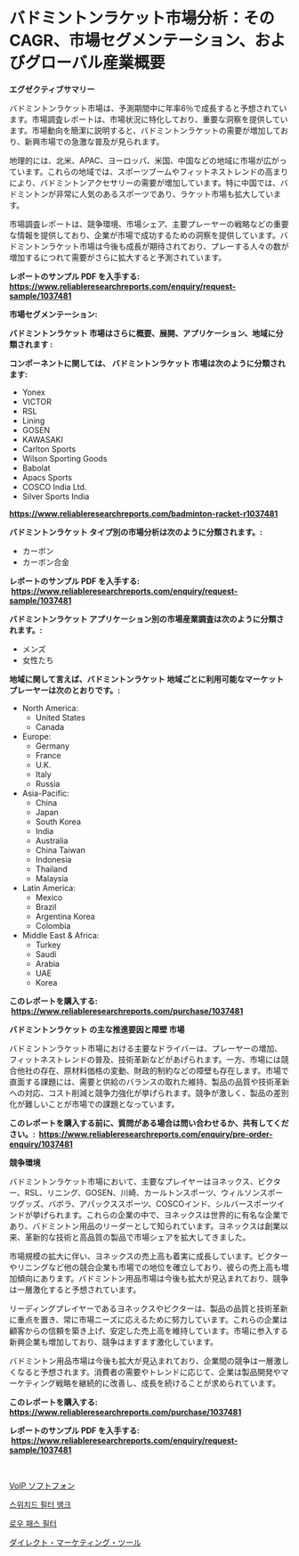 <p><h1>バドミントンラケット市場分析：そのCAGR、市場セグメンテーション、およびグローバル産業概要</h1></p><p><strong>エグゼクティブサマリー</strong></p>
<p><p>バドミントンラケット市場は、予測期間中に年率6％で成長すると予想されています。市場調査レポートは、市場状況に特化しており、重要な洞察を提供しています。市場動向を簡潔に説明すると、バドミントンラケットの需要が増加しており、新興市場での急激な普及が見られます。</p><p>地理的には、北米、APAC、ヨーロッパ、米国、中国などの地域に市場が広がっています。これらの地域では、スポーツブームやフィットネストレンドの高まりにより、バドミントンアクセサリーの需要が増加しています。特に中国では、バドミントンが非常に人気のあるスポーツであり、ラケット市場も拡大しています。</p><p>市場調査レポートは、競争環境、市場シェア、主要プレーヤーの戦略などの重要な情報を提供しており、企業が市場で成功するための洞察を提供しています。バドミントンラケット市場は今後も成長が期待されており、プレーする人々の数が増加するにつれて需要がさらに拡大すると予測されています。</p></p>
<p><strong>レポートのサンプル PDF を入手する: <a href="https://www.reliableresearchreports.com/enquiry/request-sample/1037481">https://www.reliableresearchreports.com/enquiry/request-sample/1037481</a></strong></p>
<p><strong>市場セグメンテーション:</strong></p>
<p><strong> バドミントンラケット 市場はさらに概要、展開、アプリケーション、地域に分類されます :</strong></p>
<p><strong>コンポーネントに関しては、 バドミントンラケット 市場は次のように分類されます: &nbsp;</strong></p>
<p><ul><li>Yonex</li><li>VICTOR</li><li>RSL</li><li>Lining</li><li>GOSEN</li><li>KAWASAKI</li><li>Carlton Sports</li><li>Wilson Sporting Goods</li><li>Babolat</li><li>Apacs Sports</li><li>COSCO India Ltd.</li><li>Silver Sports India</li></ul></p>
<p><strong><a href="https://www.reliableresearchreports.com/badminton-racket-r1037481">https://www.reliableresearchreports.com/badminton-racket-r1037481</a></strong></p>
<p><strong> バドミントンラケット タイプ別の市場分析は次のように分類されます。:</strong></p>
<p><ul><li>カーボン</li><li>カーボン合金</li></ul></p>
<p><strong>レポートのサンプル PDF を入手する: &nbsp;<a href="https://www.reliableresearchreports.com/enquiry/request-sample/1037481">https://www.reliableresearchreports.com/enquiry/request-sample/1037481</a></strong></p>
<p><strong> バドミントンラケット アプリケーション別の市場産業調査は次のように分類されます。:</strong></p>
<p><ul><li>メンズ</li><li>女性たち</li></ul></p>
<p><strong>地域に関して言えば、バドミントンラケット 地域ごとに利用可能なマーケットプレーヤーは次のとおりです。:</strong></p>
<p><ul>
    <li>
        North America:
        <ul>
            <li>United States</li>
            <li>Canada</li>
        </ul>
    </li>
    <li>
        Europe:
        <ul>
            <li>Germany</li>
            <li>France</li>
            <li>U.K.</li>
            <li>Italy</li>
            <li>Russia</li>
        </ul>
    </li>
    <li>
        Asia-Pacific:
        <ul>
            <li>China</li>
            <li>Japan</li>
            <li>South Korea</li>
            <li>India</li>
            <li>Australia</li>
            <li>China Taiwan</li>
            <li>Indonesia</li>
            <li>Thailand</li>
            <li>Malaysia</li>
        </ul>
    </li>
    <li>
        Latin America:
        <ul>
            <li>Mexico</li>
            <li>Brazil</li>
            <li>Argentina Korea</li>
            <li>Colombia</li>
        </ul>
    </li>
    <li>
        Middle East & Africa:
        <ul>
            <li>Turkey</li>
            <li>Saudi</li>
            <li>Arabia</li>
            <li>UAE</li>
            <li>Korea</li>
        </ul>
    </li>
    </ul></p>
<p><strong>このレポートを購入する: &nbsp;<a href="https://www.reliableresearchreports.com/purchase/1037481">https://www.reliableresearchreports.com/purchase/1037481</a></strong></p>
<p><strong>バドミントンラケット の主な推進要因と障壁 市場</strong></p>
<p><p>バドミントンラケット市場における主要なドライバーは、プレーヤーの増加、フィットネストレンドの普及、技術革新などがあげられます。一方、市場には競合他社の存在、原材料価格の変動、財政的制約などの障壁も存在します。市場で直面する課題には、需要と供給のバランスの取れた維持、製品の品質や技術革新への対応、コスト削減と競争力強化が挙げられます。競争が激しく、製品の差別化が難しいことが市場での課題となっています。</p></p>
<p><strong>このレポートを購入する前に、質問がある場合は問い合わせるか、共有してください。:&nbsp; <a href="https://www.reliableresearchreports.com/enquiry/pre-order-enquiry/1037481">https://www.reliableresearchreports.com/enquiry/pre-order-enquiry/1037481</a></strong></p>
<p><strong>競争環境</strong></p>
<p><p>バドミントンラケット市場において、主要なプレイヤーはヨネックス、ビクター、RSL、リニング、GOSEN、川崎、カールトンスポーツ、ウィルソンスポーツグッズ、バボラ、アパックススポーツ、COSCOインド、シルバースポーツインドが挙げられます。これらの企業の中で、ヨネックスは世界的に有名な企業であり、バドミントン用品のリーダーとして知られています。ヨネックスは創業以来、革新的な技術と高品質の製品で市場シェアを拡大してきました。</p><p>市場規模の拡大に伴い、ヨネックスの売上高も着実に成長しています。ビクターやリニングなど他の競合企業も市場での地位を確立しており、彼らの売上高も増加傾向にあります。バドミントン用品市場は今後も拡大が見込まれており、競争は一層激化すると予想されています。</p><p>リーディングプレイヤーであるヨネックスやビクターは、製品の品質と技術革新に重点を置き、常に市場ニーズに応えるために努力しています。これらの企業は顧客からの信頼を築き上げ、安定した売上高を維持しています。市場に参入する新興企業も増加しており、競争はますます激化しています。</p><p>バドミントン用品市場は今後も拡大が見込まれており、企業間の競争は一層激しくなると予想されます。消費者の需要やトレンドに応じて、企業は製品開発やマーケティング戦略を継続的に改善し、成長を続けることが求められています。</p></p>
<p><strong>このレポートを購入する: &nbsp; <a href="https://www.reliableresearchreports.com/purchase/1037481">https://www.reliableresearchreports.com/purchase/1037481</a></strong></p>
<p><strong>レポートのサンプル PDF を入手する: &nbsp;<a href="https://www.reliableresearchreports.com/enquiry/request-sample/1037481">https://www.reliableresearchreports.com/enquiry/request-sample/1037481</a></strong><strong></strong></p>
<p>&nbsp;</p>
<p><p><a href="https://medium.com/@jacobkelly525/voip%E3%82%BD%E3%83%95%E3%83%88%E3%83%95%E3%82%A9%E3%83%B3%E5%B8%82%E5%A0%B4%E3%81%AE%E8%AA%BF%E6%9F%BB%E3%83%AC%E3%83%9D%E3%83%BC%E3%83%88-%E3%81%9D%E3%81%AE%E6%AD%B4%E5%8F%B2%E3%81%8A%E3%82%88%E3%81%B3%E4%BA%88%E6%B8%AC2024%E5%B9%B4%E3%81%8B%E3%82%892031%E5%B9%B4-eb7dd1fd5d4b">VoIP ソフトフォン</a></p><p><a href="https://medium.com/@johnsonlowe2023_38650/%EB%94%94%EC%BD%94%EB%94%A9-%EC%8A%A4%EC%9C%84%EC%B9%98-%ED%95%84%ED%84%B0-%EB%B1%85%ED%81%AC-%EC%8B%9C%EC%9E%A5-%EC%A7%80%ED%91%9C-%EC%8B%9C%EC%9E%A5-%EC%A0%90%EC%9C%A0%EC%9C%A8-%ED%8A%B8%EB%A0%8C%EB%93%9C-%EB%B0%8F-%EC%84%B1%EC%9E%A5-%ED%8C%A8%ED%84%B4-86de99aacf4e">스위치드 필터 뱅크</a></p><p><a href="https://medium.com/@kirby6567566/%EB%A1%9C%EC%9A%B0-%ED%8C%A8%EC%8A%A4-%ED%95%84%ED%84%B0-%EC%8B%9C%EC%9E%A5-%EA%B7%9C%EB%AA%A8%EB%8A%94-%EA%B8%80%EB%A1%9C%EB%B2%8C-%EC%82%B0%EC%97%85%EC%97%90%EC%84%9C-%EC%B5%9C%EC%83%81%EC%9D%98-%EB%A7%88%EC%BC%80%ED%8C%85-%EC%B1%84%EB%84%90%EC%9D%84-%EB%B3%B4%EC%97%AC%EC%A4%8D%EB%8B%88%EB%8B%A4-c775d876ae83">로우 패스 필터</a></p><p><a href="https://medium.com/@aaronanfotrrd897367/%E7%9B%B4%E6%8E%A5%E3%83%9E%E3%83%BC%E3%82%B1%E3%83%86%E3%82%A3%E3%83%B3%E3%82%B0%E3%83%84%E3%83%BC%E3%83%AB%E5%B8%82%E5%A0%B4%E3%81%AE%E5%88%86%E6%9E%90-%E3%82%B0%E3%83%AD%E3%83%BC%E3%83%90%E3%83%AB%E6%A5%AD%E7%95%8C%E3%81%AE%E8%A6%8B%E9%80%9A%E3%81%97%E3%81%A8%E4%BA%88%E6%B8%AC-2024%E5%B9%B4%E3%81%8B%E3%82%892031%E5%B9%B4-bf059792b6db">ダイレクト・マーケティング・ツール</a></p></p>